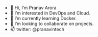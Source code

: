 - 👋 Hi, I’m Pranav Arora
- 👀 I’m interested in DevOps and Cloud.
- 🌱 I’m currently learning Docker. 
- 💞️ I’m looking to collaborate on projects.
- 📫 twitter: @pranavintech

<!---
aroravanarp/aroravanarp is a ✨ special ✨ repository because its `README.md` (this file) appears on your GitHub profile.
You can click the Preview link to take a look at your changes.
--->
